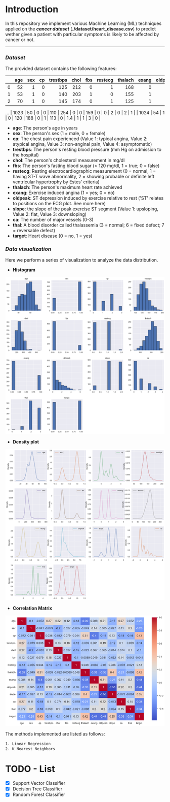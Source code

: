 # Introduction

In this repository we implement various Machine Learning (ML) techniques applied on the *__cancer dataset__* (__./dataset/heart_disease.csv__)
to predict wether given a patient with particular symptoms is likely to be affected by cancer or not.

---
### *__Dataset__*
The provided dataset contains the following features:

|      |   age |   sex |   cp |   trestbps |   chol |   fbs |   restecg |   thalach |   exang |   oldpeak |   slope |   ca |   thal |   target |
|-----:|------:|------:|-----:|-----------:|-------:|------:|----------:|----------:|--------:|----------:|--------:|-----:|-------:|---------:|
|    0 |    52 |     1 |    0 |        125 |    212 |     0 |         1 |       168 |       0 |       1   |       2 |    2 |      3 |        0 |
|    1 |    53 |     1 |    0 |        140 |    203 |     1 |         0 |       155 |       1 |       3.1 |       0 |    0 |      3 |        0 |
|    2 |    70 |     1 |    0 |        145 |    174 |     0 |         1 |       125 |       1 |       2.6 |       0 |    0 |      3 |        0 |
...
| 1023 |    50 |     0 |    0 |        110 |    254 |     0 |         0 |       159 |       0 |       0   |       2 |    0 |      2 |        1 |
| 1024 |    54 |     1 |    0 |        120 |    188 |     0 |         1 |       113 |       0 |       1.4 |       1 |    1 |      3 |        0 |

- **age**: The person's age in years
- **sex**: The person's sex (1 = male, 0 = female)
- **cp**: The chest pain experienced (Value 1: typical angina, Value 2: atypical angina, Value 3: non-anginal pain, Value 4: asymptomatic)
- **trestbps**: The person's resting blood pressure (mm Hg on admission to the hospital)
- **chol**: The person's cholesterol measurement in mg/dl
- **fbs**: The person's fasting blood sugar (> 120 mg/dl, 1 = true; 0 = false)
- **restecg**: Resting electrocardiographic measurement (0 = normal, 1 = having ST-T wave abnormality, 2 = showing probable or definite left ventricular hypertrophy by Estes' criteria)
- **thalach**: The person's maximum heart rate achieved
- **exang**: Exercise induced angina (1 = yes; 0 = no)
- **oldpeak**: ST depression induced by exercise relative to rest ('ST' relates to positions on the ECG plot. See more here)
- **slope**: the slope of the peak exercise ST segment (Value 1: upsloping, Value 2: flat, Value 3: downsloping)
- **ca**: The number of major vessels (0-3)
- **thal**: A blood disorder called thalassemia (3 = normal; 6 = fixed defect; 7 = reversable defect)
- **target**: Heart disease (0 = no, 1 = yes)

### *__Data visualization__*
Here we perform a series of visualization to analyze the data
distribution. 
- __Histogram__

![](./images/1.png)

- __Density plot__

![](./images/2.png)

- __Correlation Matrix__

![](./images/3.png)

The methods implemented are listed as follows:
```
1. Linear Regression
2. K Nearest Neighbors
```
# TODO - List
- [x] Support Vector Classifier
- [x] Decision Tree Classifier
- [x] Random Forest Classifier